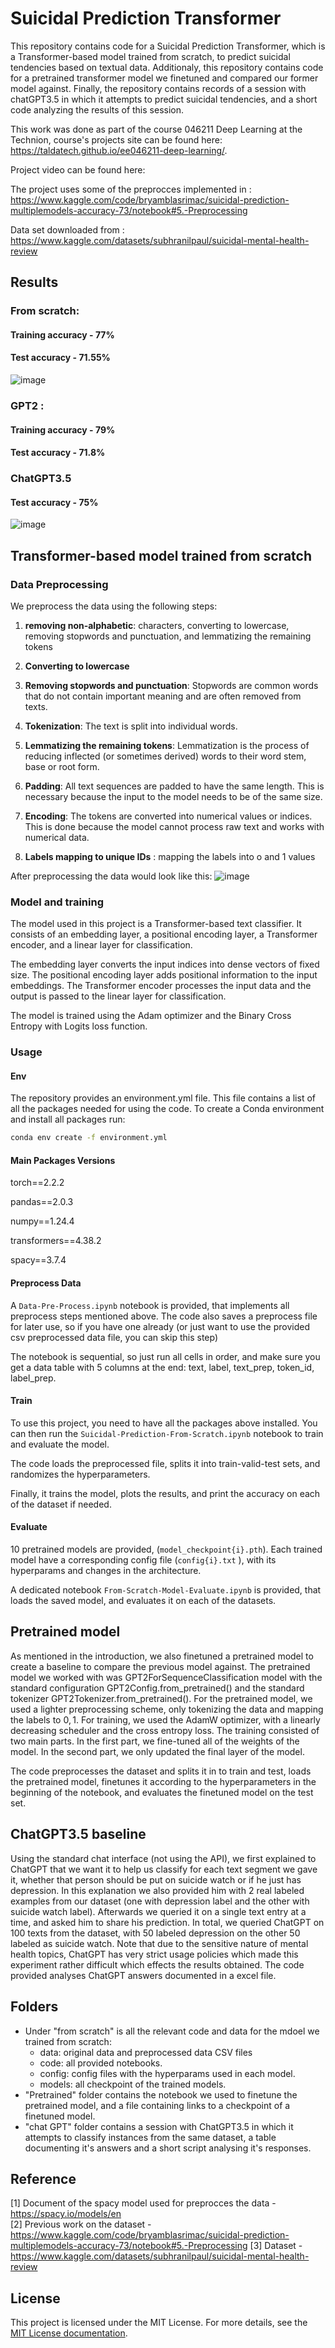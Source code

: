 # Suicidal Prediction Transformer

This repository contains code for a Suicidal Prediction Transformer, which is a Transformer-based model trained from scratch, to predict suicidal tendencies based on textual data. Additionaly, this repository contains code for a pretrained transformer model we finetuned and compared our former model against. Finally, the repository contains records of a session with chatGPT3.5 in which it attempts to predict suicidal tendencies, and a short code analyzing the results of this session.

This work was done as part of the course 046211 Deep Learning at the Technion, course's projects site can be found here: https://taldatech.github.io/ee046211-deep-learning/.

Project video can be found here: 

The project uses some of the preprocces implemented in :  https://www.kaggle.com/code/bryamblasrimac/suicidal-prediction-multiplemodels-accuracy-73/notebook#5.-Preprocessing 

Data set downloaded from : https://www.kaggle.com/datasets/subhranilpaul/suicidal-mental-health-review

## Results 
### From scratch: 
#### Training accuracy - 77% 
#### Test accuracy - 71.55%
![image](https://github.com/DanielOchana/Suicidal-Prediction-Transformer/assets/102607314/3e308c04-d4ea-4dce-b3ca-e51443278e27)

### GPT2 : 
#### Training accuracy - 79% 
#### Test accuracy - 71.8%

### ChatGPT3.5
#### Test accuracy - 75%
![image](https://github.com/DanielOchana/Suicidal-Prediction-Transformer/assets/102607314/3e308c04-d4ea-4dce-b3ca-e51443278e27)


## Transformer-based model trained from scratch
### Data Preprocessing

We preprocess the data using the following steps:
1. **removing non-alphabetic**: characters, converting to lowercase, removing stopwords and punctuation, and lemmatizing the remaining tokens

2. **Converting to lowercase**
3. **Removing stopwords and punctuation**: Stopwords are common words that do not contain important meaning and are often removed from texts.
4. **Tokenization**: The text is split into individual words.
5. **Lemmatizing the remaining tokens**: Lemmatization is the process of reducing inflected (or sometimes derived) words to their word stem, base or root form.

6. **Padding**: All text sequences are padded to have the same length. This is necessary because the input to the model needs to be of the same size.

7. **Encoding**: The tokens are converted into numerical values or indices. This is done because the model cannot process raw text and works with numerical data.
8. **Labels mapping to unique IDs** : mapping the labels into o and 1 values 

After preprocessing the data would look like this:
![image](https://github.com/DanielOchana/Suicidal-Prediction-Transformer/assets/102607314/f7bd433e-4186-40c1-866c-c8bbafa7cccf)


### Model and training

The model used in this project is a Transformer-based text classifier. It consists of an embedding layer, a positional encoding layer, a Transformer encoder, and a linear layer for classification.

The embedding layer converts the input indices into dense vectors of fixed size. The positional encoding layer adds positional information to the input embeddings. The Transformer encoder processes the input data and the output is passed to the linear layer for classification.

The model is trained using the Adam optimizer and the Binary Cross Entropy with Logits loss function.

### Usage 
#### Env
The repository provides an environment.yml file.
This file contains a list of all the packages needed for using the code. 
To create a Conda environment and install all packages run:

``` bash 
conda env create -f environment.yml
```
#### Main Packages Versions
torch==2.2.2 

pandas==2.0.3

numpy==1.24.4

transformers==4.38.2

spacy==3.7.4

#### Preprocess Data
A `Data-Pre-Process.ipynb` notebook is provided, that implements all preprocess steps mentioned above. 
The code also saves a preprocess file for later use, so if you have one already (or just want to use the provided csv preprocessed data file, you can skip this step)

The notebook is sequential, so just run all cells in order, and make sure you get a data table with 5 columns at the end: 
text, label, text_prep, token_id, label_prep.

#### Train
To use this project, you need to have all the packages above installed. You can then run the `Suicidal-Prediction-From-Scratch.ipynb` notebook to train and evaluate the model.

The code loads the preprocessed file, splits it into train-valid-test sets, and randomizes the hyperparameters. 

Finally, it trains the model, plots the results, and print the accuracy on each of the dataset if needed. 

#### Evaluate

10 pretrained models are provided, (`model_checkpoint{i}.pth`).
Each trained model have a corresponding config file (`config{i}.txt` ), with its hyperparams and changes in the architecture. 

A dedicated notebook `From-Scratch-Model-Evaluate.ipynb` is provided, that loads the saved model, and evaluates it on each of the datasets. 

## Pretrained model
As mentioned in the introduction, we also finetuned a pretrained model to create a baseline to compare the previous model against. The pretrained model we worked with was GPT2ForSequenceClassification model with the standard configuration GPT2Config.from_pretrained() and the standard tokenizer GPT2Tokenizer.from_pretrained(). For the pretrained model, we used a lighter preprocessing scheme, only tokenizing the data and mapping the labels to $0, 1$. For training, we used the AdamW optimizer, with a linearly decreasing scheduler and the cross entropy loss. The training consisted of two main parts. In the first part, we fine-tuned all of the weights of the model. In the second part, we only updated the final layer of the model. 

The code preprocesses the dataset and splits it in to train and test, loads the pretrained model, finetunes it  according to the hyperparameters in the beginning of the notebook, and evaluates the finetuned model on the test set.

## ChatGPT3.5 baseline
Using the standard chat interface (not using the API), we first explained to ChatGPT that we want it to help us classify for each text segment we gave it, whether that person should be put on suicide watch or if he just has depression. In this explanation we also provided him with 2 real labeled examples from our dataset (one with depression label and the other with suicide watch label). Afterwards we queried it on a single text entry at a time, and asked him to share his prediction. In total, we queried ChatGPT on $100$ texts from the dataset, with $50$ labeled depression on the other $50$ labeled as suicide watch. Note that due to the sensitive nature of mental health topics, ChatGPT has very strict usage policies which made this experiment rather difficult which effects the results obtained. The code provided analyses ChatGPT answers documented in a excel file.

## Folders
* Under "from scratch" is all the relevant code and data for the mdoel we trained from scratch:
  * data: original data and preprocessed data CSV files
  * code: all provided notebooks. 
  * config: config files with the hyperparams used in each model. 
  * models: all checkpoint of the trained models. 
* "Pretrained" folder contains the notebook we used to finetune the pretrained model, and a file containing links to a checkpoint of a finetuned model.
* "chat GPT" folder contains a session with ChatGPT3.5 in which it attempts to classify instances from the same dataset, a table documenting it's answers and a short script analysing it's responses. 

## Reference

[1] Document of the spacy model used for preprocces the data - https://spacy.io/models/en  
[2] Previous work on the dataset -  https://www.kaggle.com/code/bryamblasrimac/suicidal-prediction-multiplemodels-accuracy-73/notebook#5.-Preprocessing
[3] Dataset - https://www.kaggle.com/datasets/subhranilpaul/suicidal-mental-health-review


## License

This project is licensed under the MIT License. For more details, see the [MIT License documentation](https://opensource.org/licenses/MIT).


